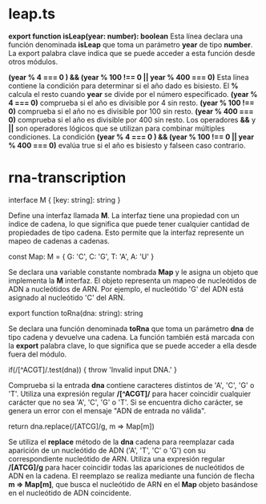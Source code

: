 # leap.ts

**export function isLeap(year: number): boolean**
Esta línea declara una función denominada **isLeap** que toma un parámetro **year** de tipo **number**.
La export palabra clave indica que se puede acceder a esta función desde otros módulos.

**(year % 4 === 0 ) && (year % 100 !== 0 || year % 400 === 0)**
Esta línea contiene la condición para determinar si el año dado es bisiesto.
El **%** calcula el resto cuando **year** se divide por el número especificado.
**(year % 4 === 0)** comprueba si el año es divisible por 4 sin resto.
**(year % 100 !== 0)** comprueba si el año no es divisible por 100 sin resto.
**(year % 400 === 0)** comprueba si el año es divisible por 400 sin resto.
Los operadores **&&** y **||** son operadores lógicos que se utilizan para combinar múltiples condiciones.
La condición **(year % 4 === 0 ) && (year % 100 !== 0 || year % 400 === 0)** evalúa true si el año es bisiesto y falseen caso contrario.

# rna-transcription

interface M {
    [key: string]: string
}

Define una interfaz llamada **M**. La interfaz tiene una propiedad con un índice de cadena, lo que significa que puede tener cualquier cantidad de propiedades de tipo cadena. Esto permite que la interfaz represente un mapeo de cadenas a cadenas.


const Map: M = { 
    G: 'C',
    C: 'G',
    T: 'A',
    A: 'U'
}

Se declara una variable constante nombrada **Map** y le asigna un objeto que implementa la **M** interfaz. El objeto representa un mapeo de nucleótidos de ADN a nucleótidos de ARN. Por ejemplo, el nucleótido 'G' del ADN está asignado al nucleótido 'C' del ARN.


export function toRna(dna: string): string 

Se declara una función denominada **toRna** que toma un parámetro **dna** de tipo cadena y devuelve una cadena. La función también está marcada con la **export** palabra clave, lo que significa que se puede acceder a ella desde fuera del módulo.


if(/[^ACGT]/.test(dna)) {
    throw 'Invalid input DNA.'
}

Comprueba si la entrada **dna** contiene caracteres distintos de 'A', 'C', 'G' o 'T'. Utiliza una expresión regular **/[^ACGT]/** para hacer coincidir cualquier carácter que no sea 'A', 'C', 'G' o 'T'. Si se encuentra dicho carácter, se genera un error con el mensaje "ADN de entrada no válida".


return dna.replace(/[ATCG]/g, m => Map[m])

Se utiliza el **replace** método de la **dna** cadena para reemplazar cada aparición de un nucleótido de ADN ('A', 'T', 'C' o 'G') con su correspondiente nucleótido de ARN. Utiliza una expresión regular **/[ATCG]/g** para hacer coincidir todas las apariciones de nucleótidos de ADN en la cadena. El reemplazo se realiza mediante una función de flecha **m => Map[m]**, que busca el nucleótido de ARN en el **Map** objeto basándose en el nucleótido de ADN coincidente.